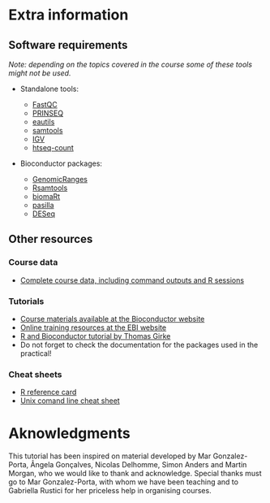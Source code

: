 # Extra information

## Software requirements
*Note: depending on the topics covered in the course some of these tools might not be used.*

* Standalone tools:
    * [FastQC](http://www.bioinformatics.babraham.ac.uk/projects/fastqc/)
    * [PRINSEQ](http://prinseq.sourceforge.net/)
    * [eautils](https://code.google.com/p/ea-utils/)
    * [samtools](http://sourceforge.net/projects/samtools/)
    * [IGV](http://www.broadinstitute.org/software/igv/download)
    * [htseq-count](http://www-huber.embl.de/users/anders/HTSeq/doc/count.html)

* Bioconductor packages:
    * [GenomicRanges](http://www.bioconductor.org/packages/release/bioc/html/GenomicRanges.html)
    * [Rsamtools](http://www.bioconductor.org/packages/release/bioc/html/Rsamtools.html)
    * [biomaRt](http://www.bioconductor.org/packages/release/bioc/html/biomaRt.html)
    * [pasilla](http://www.bioconductor.org/packages/release/data/experiment/html/pasilla.html)
    * [DESeq](http://www.bioconductor.org/packages/release/bioc/html/DESeq.html)


## Other resources

### Course data
* [Complete course data, including command outputs and R sessions](http://www.ebi.ac.uk/~mar/courses/RNAseq_all.tar.gz)

### Tutorials
* [Course materials available at the Bioconductor website](http://www.bioconductor.org/help/course-materials/)
* [Online training resources at the EBI website](http://www.ebi.ac.uk/training/online/course-list?topic%5B%5D=13&views_exposed_form_focused_field=)
* [R and Bioconductor tutorial by Thomas Girke](http://manuals.bioinformatics.ucr.edu/home/R_BioCondManual)
* Do not forget to check the documentation for the packages used in the practical!

### Cheat sheets
* [R reference card](http://cran.r-project.org/doc/contrib/Short-refcard.pdf)
* [Unix comand line cheat sheet](http://sites.tufts.edu/cbi/files/2013/01/linux_cheat_sheet.pdf)


# Aknowledgments
This tutorial has been inspired on material developed by Mar Gonzalez-Porta, Ângela Gonçalves, Nicolas Delhomme, Simon Anders and Martin Morgan, who we would like to thank and acknowledge. Special thanks must go to Mar Gonzalez-Porta, with whom we have been teaching and to Gabriella Rustici for her priceless help in organising courses.

